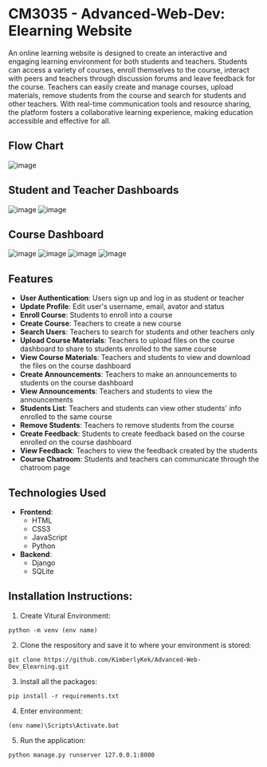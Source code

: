 # CM3035 - Advanced-Web-Dev: Elearning Website

An online learning website is designed to create an interactive and engaging learning environment for both students and teachers. Students can access a variety of courses, enroll themselves to the course, interact with peers and teachers through discussion forums and leave feedback for the course. Teachers can easily create and manage courses, upload materials, remove students from the course and search for students and other teachers. With real-time communication tools and resource sharing, the platform fosters a collaborative learning experience, making education accessible and effective for all.

## Flow Chart
![image](https://github.com/user-attachments/assets/c0509a31-3228-4923-ad91-5e416154fe29)

## Student and Teacher Dashboards
![image](https://github.com/user-attachments/assets/963851f7-a4e5-4c51-b275-781ffe2274ca)
![image](https://github.com/user-attachments/assets/0cb5b019-b02c-47e6-94de-21a287f161d3)

## Course Dashboard
![image](https://github.com/user-attachments/assets/22a9da60-10d3-4b1f-9f85-edcc437eb28b)
![image](https://github.com/user-attachments/assets/8b17e71a-d2a3-48f2-b05b-d7fdd3377a0e)
![image](https://github.com/user-attachments/assets/b83844d2-d4fe-4f8c-be98-5538c533ba90)
![image](https://github.com/user-attachments/assets/a41437d8-1a19-493b-8f76-8f82c3ef76ab)

## Features
- **User Authentication**: Users sign up and log in as student or teacher
- **Update Profile**: Edit user's username, email, avator and status
- **Enroll Course**: Students to enroll into a course
- **Create Course**: Teachers to create a new course
- **Search Users**: Teachers to search for students and other teachers only
- **Upload Course Materials**: Teachers to upload files on the course dashboard to share to students enrolled to the same course
- **View Course Materials**: Teachers and students to view and download the files on the course dashboard
- **Create Announcements**: Teachers to make an announcements to students on the course dashboard
- **View Announcements**: Teachers and students to view the announcements
- **Students List**: Teachers and students can view other students' info enrolled to the same course
- **Remove Students**: Teachers to remove students from the course
- **Create Feedback**: Students to create feedback based on the course enrolled on the course dashboard
- **View Feedback**: Teachers to view the feedback created by the students
- **Course Chatroom**: Students and teachers can communicate through the chatroom page

## Technologies Used
- **Frontend**:
  - HTML
  - CSS3
  - JavaScript
  - Python
- **Backend**:
  - Django
  - SQLite

## Installation Instructions: 
  
1. Create Vitural Environment: <br>
```
python -m venv (env name)
```
2.  Clone the respository and save it to where your environment is stored: <br>
```
git clone https://github.com/KimberlyKek/Advanced-Web-Dev_Elearning.git
```
3. Install all the packages: <br>
```
pip install -r requirements.txt
```
4. Enter environment: <br>
```
(env name)\Scripts\Activate.bat
```
5. Run the application: <br>
```
python manage.py runserver 127.0.0.1:8080
```
  
